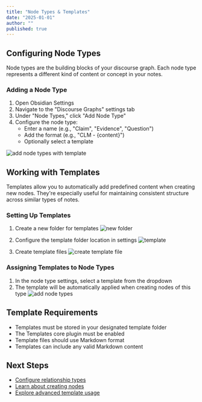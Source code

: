 ```yaml
---
title: "Node Types & Templates"
date: "2025-01-01"
author: ""
published: true
---
```


## Configuring Node Types

Node types are the building blocks of your discourse graph. Each node type represents a different kind of content or concept in your notes.

### Adding a Node Type

1. Open Obsidian Settings
2. Navigate to the "Discourse Graphs" settings tab
3. Under "Node Types," click "Add Node Type"
4. Configure the node type:
   - Enter a name (e.g., "Claim", "Evidence", "Question")
   - Add the format (e.g., "CLM - {content}")
   - Optionally select a template

![add node types with template](https://firebasestorage.googleapis.com/v0/b/firescript-577a2.appspot.com/o/imgs%2Fapp%2Fdiscourse-graphs%2FHMg_Tq6qiR.png?alt=media&token=69828bfc-c939-41b0-abd4-2cc8931c5a38)

## Working with Templates

Templates allow you to automatically add predefined content when creating new nodes. They're especially useful for maintaining consistent structure across similar types of notes.

### Setting Up Templates

1. Create a new folder for templates
![new folder](https://firebasestorage.googleapis.com/v0/b/firescript-577a2.appspot.com/o/imgs%2Fapp%2Fdiscourse-graphs%2FyTtJ1a0iI2.png?alt=media&token=b5d09b10-f170-47cd-a239-ee5f7acd89dc)

2. Configure the template folder location in settings
![template](https://firebasestorage.googleapis.com/v0/b/firescript-577a2.appspot.com/o/imgs%2Fapp%2Fdiscourse-graphs%2FhzZg_GJXY9.png?alt=media&token=508c8d19-1f13-4fb3-adf1-898dcf694f08)

3. Create template files
![create template file](https://firebasestorage.googleapis.com/v0/b/firescript-577a2.appspot.com/o/imgs%2Fapp%2Fdiscourse-graphs%2FtTr9vOnXnX.png?alt=media&token=dda1fe25-3ccf-42b4-8f3c-1cd29f82c3f7)

### Assigning Templates to Node Types

1. In the node type settings, select a template from the dropdown
2. The template will be automatically applied when creating nodes of this type
![add node types](https://firebasestorage.googleapis.com/v0/b/firescript-577a2.appspot.com/o/imgs%2Fapp%2Fdiscourse-graphs%2FYRZ6ocI_d-.png?alt=media&token=c623bec7-02bd-42b4-a994-cd1c40a54d82)

## Template Requirements

- Templates must be stored in your designated template folder
- The Templates core plugin must be enabled
- Template files should use Markdown format
- Templates can include any valid Markdown content

## Next Steps

- [Configure relationship types](./relationship-types)
- [Learn about creating nodes](./creating-discourse-nodes)
- [Explore advanced template usage](./using-templates) 